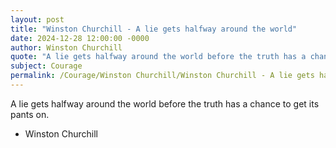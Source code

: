 ```yaml
---
layout: post
title: "Winston Churchill - A lie gets halfway around the world"
date: 2024-12-28 12:00:00 -0000
author: Winston Churchill
quote: "A lie gets halfway around the world before the truth has a chance to get its pants on."
subject: Courage
permalink: /Courage/Winston Churchill/Winston Churchill - A lie gets halfway around the world
---
```


A lie gets halfway around the world before the truth has a chance to get its pants on.

- Winston Churchill
